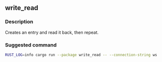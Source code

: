## write_read

### Description

Creates an entry and read it back, then repeat.

### Suggested command

```bash
RUST_LOG=info cargo run --package write_read -- --connection-string ws://localhost:8888 --duration 300
```
